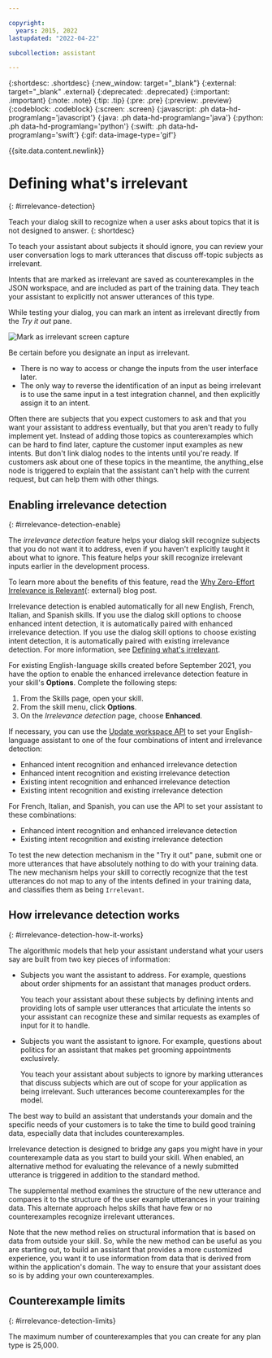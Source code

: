 ```yaml
---

copyright:
  years: 2015, 2022
lastupdated: "2022-04-22"

subcollection: assistant

---
```


{:shortdesc: .shortdesc}
{:new_window: target="_blank"}
{:external: target="_blank" .external}
{:deprecated: .deprecated}
{:important: .important}
{:note: .note}
{:tip: .tip}
{:pre: .pre}
{:preview: .preview}
{:codeblock: .codeblock}
{:screen: .screen}
{:javascript: .ph data-hd-programlang='javascript'}
{:java: .ph data-hd-programlang='java'}
{:python: .ph data-hd-programlang='python'}
{:swift: .ph data-hd-programlang='swift'}
{:gif: data-image-type='gif'}

{{site.data.content.newlink}}

# Defining what's irrelevant
{: #irrelevance-detection}

Teach your dialog skill to recognize when a user asks about topics that it is not designed to answer.
{: shortdesc}

To teach your assistant about subjects it should ignore, you can review your user conversation logs to mark utterances that discuss off-topic subjects as irrelevant.

Intents that are marked as irrelevant are saved as counterexamples in the JSON workspace, and are included as part of the training data. They teach your assistant to explicitly not answer utterances of this type.

While testing your dialog, you can mark an intent as irrelevant directly from the *Try it out* pane.

![Mark as irrelevant screen capture](images/irrelevant.png)

Be certain before you designate an input as irrelevant.

- There is no way to access or change the inputs from the user interface later.
- The only way to reverse the identification of an input as being irrelevant is to use the same input in a test integration channel, and then explicitly assign it to an intent.

Often there are subjects that you expect customers to ask and that you want your assistant to address eventually, but that you aren't ready to fully implement yet. Instead of adding those topics as counterexamples which can be hard to find later, capture the customer input examples as new intents. But don't link dialog nodes to the intents until you're ready. If customers ask about one of these topics in the meantime, the anything_else node is triggered to explain that the assistant can't help with the current request, but can help them with other things.

## Enabling irrelevance detection
{: #irrelevance-detection-enable}

The *irrelevance detection* feature helps your dialog skill recognize subjects that you do not want it to address, even if you haven't explicitly taught it about what to ignore. This feature helps your skill recognize irrelevant inputs earlier in the development process.

To learn more about the benefits of this feature, read the [Why Zero-Effort Irrelevance is Relevant](https://medium.com/ibm-watson/enhanced-offtopic-90b2dadf0ef1){: external} blog post.

Irrelevance detection is enabled automatically for all new English, French, Italian, and Spanish skills. If you use the dialog skill options to choose enhanced intent detection, it is automatically paired with enhanced irrelevance detection. If you use the dialog skill options to choose existing intent detection, it is automatically paired with existing irrelevance detection. For more information, see [Defining what's irrelevant](/docs/assistant?topic=assistant-irrelevance-detection).

For existing English-language skills created before September 2021, you have the option to enable the enhanced irrelevance detection feature in your skill's **Options**. Complete the following steps:

1.  From the Skills page, open your skill.
1.  From the skill menu, click **Options**.
1.  On the *Irrelevance detection* page, choose **Enhanced**.

If necessary, you can use the [Update workspace API](/apidocs/assistant/assistant-v1?curl=#updateworkspace) to set your English-language assistant to one of the four combinations of intent and irrelevance detection:

- Enhanced intent recognition and enhanced irrelevance detection
- Enhanced intent recognition and existing irrelevance detection
- Existing intent recognition and enhanced irrelevance detection
- Existing intent recognition and existing irrelevance detection

For French, Italian, and Spanish, you can use the API to set your assistant to these combinations:
  - Enhanced intent recognition and enhanced irrelevance detection
  - Existing intent recognition and existing irrelevance detection

To test the new detection mechanism in the "Try it out" pane, submit one or more utterances that have absolutely nothing to do with your training data. The new mechanism helps your skill to correctly recognize that the test utterances do not map to any of the intents defined in your training data, and classifies them as being `Irrelevant`.

## How irrelevance detection works
{: #irrelevance-detection-how-it-works}

The algorithmic models that help your assistant understand what your users say are built from two key pieces of information:

- Subjects you want the assistant to address. For example, questions about order shipments for an assistant that manages product orders.

  You teach your assistant about these subjects by defining intents and providing lots of sample user utterances that articulate the intents so your assistant can recognize these and similar requests as examples of input for it to handle.
- Subjects you want the assistant to ignore. For example, questions about politics for an assistant that makes pet grooming appointments exclusively.

  You teach your assistant about subjects to ignore by marking utterances that discuss subjects which are out of scope for your application as being irrelevant. Such utterances become counterexamples for the model.

The best way to build an assistant that understands your domain and the specific needs of your customers is to take the time to build good training data, especially data that includes counterexamples.

Irrelevance detection is designed to bridge any gaps you might have in your counterexample data as you start to build your skill. When enabled, an alternative method for evaluating the relevance of a newly submitted utterance is triggered in addition to the standard method.

The supplemental method examines the structure of the new utterance and compares it to the structure of the user example utterances in your training data. This alternate approach helps skills that have few or no counterexamples recognize irrelevant utterances.

Note that the new method relies on structural information that is based on data from outside your skill. So, while the new method can be useful as you are starting out, to build an assistant that provides a more customized experience, you want it to use information from data that is derived from within the application's domain. The way to ensure that your assistant does so is by adding your own counterexamples.

## Counterexample limits
{: #irrelevance-detection-limits}

The maximum number of counterexamples that you can create for any plan type is 25,000.
